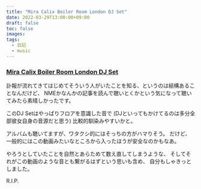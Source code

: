 ```yaml
---
title: "Mira Calix Boiler Room London DJ Set"
date: 2022-03-29T13:00:00+09:00
draft: false
toc: false
images:
tags:
  - 日記
  - music
---
```


### [Mira Calix Boiler Room London DJ Set](https://www.youtube.com/watch?v=lWvAdVkBIzA)

訃報が流れてきてはじめてそういう人がいたことを知る、というのは結構あることなんだけど、
NMEかなんかの記事を読んで聴いとくかという気になって聴いてみたら素晴しかったです。

このDJ Setはやっぱりフロアを意識した音で
(DJといってもかけてるのは多分全部彼女自身の音源だと思う)
比較的馴染みやすいかと。

アルバムも聴いてますが、ワタクシ的にはそっちの方がハマりそう。
だけど、一般的にはこの動画みたいなところから入ったほうが安全なのかもなあ。

やろうとしていたことを自然とあらためて数え直してしまうような、
そしてそれがこの動画のような音とも繋がるはずという思いも含め、
自分もしゃきっとしました。

R.I.P.

